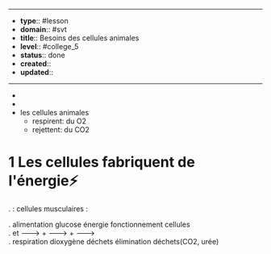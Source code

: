 
---
- **type**:: #lesson
- **domain**:: #svt
- **title**:: Besoins des cellules animales
- **level**:: #college_5
- **status**:: done
- **created**:: 
- **updated**:: 
---


- 
- 
- les cellules animales 
	- respirent: du O2
	- rejettent: du CO2

# 1	Les cellules fabriquent de l'énergie⚡

.                                                                                :  cellules musculaires :

.                                 alimentation                    glucose                    énergie                   fonctionnement cellules                                                                                                                                       
.                                          et                  --->            +             --->            +            --->                                                                         
.                                   respiration                    dioxygène                 déchets                   élimination déchets(CO2, urée) 




